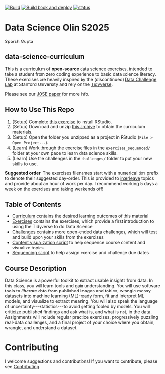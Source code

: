 [![Build](https://github.com/zdelrosario/data-science-curriculum/actions/workflows/build.yml/badge.svg)](https://github.com/zdelrosario/data-science-curriculum/actions/workflows/build.yml) [![Build book and deploy](https://github.com/zdelrosario/data-science-curriculum/actions/workflows/book.yml/badge.svg)](https://github.com/zdelrosario/data-science-curriculum/actions/workflows/book.yml) [![status](https://jose.theoj.org/papers/f610a5debae8f7f9f08edd1e2abda774/status.svg)](https://jose.theoj.org/papers/f610a5debae8f7f9f08edd1e2abda774)

# Data Science Olin S2025

Sparsh Gupta

## data-science-curriculum  

This is a curriculum of **open-source** data science exercises, intended to take a student from zero coding experience to basic data science literacy. These exercises are heavily inspired by the (discontinued) [Data Challenge Lab](https://dcl-docs.stanford.edu/home/) at Stanford University and rely on the [Tidyverse](https://www.tidyverse.org/).

Please see our [JOSE paper](https://jose.theoj.org/papers/10.21105/jose.00117) for more info.

## How to Use This Repo

1.  (Setup) Complete [this exercise](https://zdelrosario.github.io/data-science-curriculum/setup-rstudio.html) to install RStudio.
2.  (Setup) Download and unzip [this archive](https://github.com/zdelrosario/data-science-curriculum/archive/refs/heads/build.zip) to obtain the curriculum materials.
3.  (Setup) Open the folder you unzipped as a project in RStudio (`File > Open Project...`).
4.  (Learn) Work through the exercise files in the `exercises_sequenced/` folder at your own pace to learn data science skills.
5.  (Learn) Use the challenges in the `challenges/` folder to put your new skills to use.

**Suggested order**: The exercises filenames start with a numerical `dXY` prefix to denote their suggested day-order. This is provided to [interleave](https://academicaffairs.arizona.edu/l2l-strategy-interleaving) topics and provide about an hour of work per day. I recommend working 5 days a week on the exercises and taking weekends off!

## Table of Contents

-   [Curriculum](https://github.com/zdelrosario/data-science-curriculum/blob/master/curriculum.md) contains the desired learning outcomes of this material
-   [Exercises](https://github.com/zdelrosario/data-science-curriculum/tree/master/exercises) contains the exercises, which provide a first introduction to using the Tidyverse to do Data Science
-   [Challenges](https://github.com/zdelrosario/data-science-curriculum/tree/master/challenges) contains more open-ended data challenges, which will test and build upon your skills from the exercises
-   [Content visualization script](https://github.com/zdelrosario/data-science-curriculum/blob/master/scripts/vis-metadata.Rmd) to help sequence course content and visualize topics
-   [Sequencing script](https://github.com/zdelrosario/data-science-curriculum/blob/master/scripts/make-schedule.Rmd) to help assign exercise and challenge due dates

## Course Description

Data Science is a powerful toolkit to extract usable insights from data. In this class, you will learn tools and gain understanding. You will use software tools to *liberate* data from published images and tables, wrangle messy datasets into machine learning (ML)-ready form, fit and interpret ML models, and visualize to extract meaning. You will also speak the language of uncertainty---statistics---to avoid getting fooled by models. You will criticize published findings and ask what is, and what is not, in the data. Assignments will include regular practice exercises, progressively puzzling real-data challenges, and a final project of your choice where you obtain, wrangle, and understand a dataset.

# Contributing

I welcome suggestions and contributions! If you want to contribute, please see [Contributing](https://github.com/zdelrosario/data-science-curriculum/blob/master/contributing.md).
